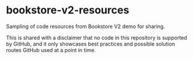 # bookstore-v2-resources

Sampling of code resources from Bookstore V2 demo for sharing. 

This is shared with a disclaimer that no code in this repository is supported by GitHub, and it only showcases best practices and possible solution routes GitHub used at a point in time.